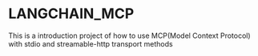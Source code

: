 # LANGCHAIN_MCP
This is a introduction project of how to use MCP(Model Context Protocol) with stdio and streamable-http transport methods
